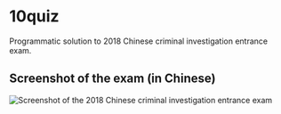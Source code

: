 # 10quiz
Programmatic solution to 2018 Chinese criminal investigation entrance exam.

## Screenshot of the exam (in Chinese)

![Screenshot of the 2018 Chinese criminal investigation entrance exam](https://raw.githubusercontent.com/bridgerock/10quiz/master/10quiz_chinese.png)
